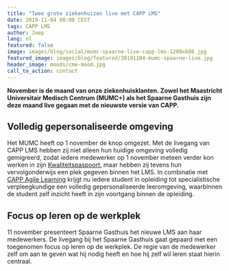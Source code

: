 ```yaml
---
title: "Twee grote ziekenhuizen live met CAPP LMS"
date: 2019-11-04 08:00 CEST
tags: CAPP LMS
author: Joep
lang: nl
featured: false
image: images/blog/social/mumc-spaarne-live-capp-lms-1200x688.jpg
featured_image: images/blog/featured/20191104-mumc-spaarne-live.jpg
header_image: moods/cme-mood.jpg
call_to_action: contact
---
```


__November is de maand van onze ziekenhuisklanten. Zowel het Maastricht Universitair Medisch Centrum (MUMC+) als het Spaarne Gasthuis zijn deze maand live gegaan met de nieuwste versie van CAPP.__

## Volledig gepersonaliseerde omgeving
Het MUMC heeft op 1 november de knop omgezet. Met de livegang van CAPP LMS hebben zij niet alleen hun huidige omgeving volledig gemigreerd, zodat iedere medewerker op 1 november meteen verder kon werken in zijn [Kwaliteitspaspoort](/capp-compliance), maar hebben zij tevens hun vervolgonderwijs een plek gegeven binnen het LMS. In combinatie met [CAPP Agile Learning](/capp-agile-learning) krijgt nu iedere student in opleiding tot specialistische verpleegkundige een volledig gepersonaliseerde leeromgeving, waarbinnen de student zelf inzicht heeft in zijn voortgang binnen de opleiding.

## Focus op leren op de werkplek
11 november presenteert Spaarne Gasthuis het nieuwe LMS aan haar medewerkers. De livegang bij het Spaarne Gasthuis gaat gepaard met een toegenomen focus op leren op de werkplek. De regie van de medewerker zelf om aan te geven wat hij nodig heeft en hoe hij zelf wil leren staat hierin centraal.
